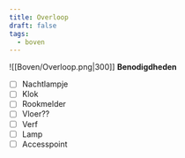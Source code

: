 ```yaml
---
title: Overloop
draft: false
tags:
  - boven
---
```

![[Boven/Overloop.png|300]]
**Benodigdheden**
- [ ] Nachtlampje
- [ ] Klok
- [ ] Rookmelder
- [ ] Vloer??
- [ ] Verf
- [ ] Lamp
- [ ] Accesspoint